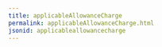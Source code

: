 ```yaml
---
title: applicableAllowanceCharge
permalink: applicableAllowanceCharge.html
jsonid: applicableallowancecharge
---
```

